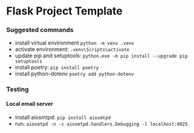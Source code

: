 # Flask Project Template

### Suggested commands
- install virtual environment `python -m venv .venv`
- activate environment: `.venv\Scripts\activate`
- update pip and setuptools: `python.exe -m pip install --upgrade pip setuptools`
- install poetry: `pip install poetry`
- install python-dotenv `poetry add python-dotenv`


### Testing

#### Local email server
- install aiosmtpd: `pip install aiosmtpd`
- run: `aiosmtpd -n -c aiosmtpd.handlers.Debugging -l localhost:8025`
